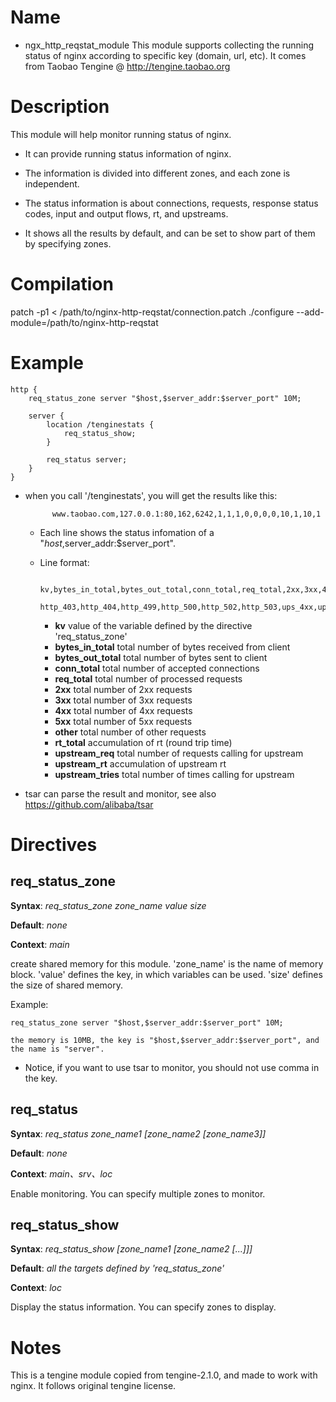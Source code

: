 Name
====

* ngx_http_reqstat_module
This module supports collecting the running status of nginx according to specific key (domain, url, etc).
It comes from Taobao Tengine @ http://tengine.taobao.org

Description
===========

This module will help monitor running status of nginx.

* It can provide running status information of nginx.

* The information is divided into different zones, and each zone is independent.

* The status information is about connections, requests, response status codes, input and output flows, rt, and upstreams.

* It shows all the results by default, and can be set to show part of them by specifying zones.

Compilation
===========

patch -p1 < /path/to/nginx-http-reqstat/connection.patch
./configure --add-module=/path/to/nginx-http-reqstat


Example
===========

    http {
        req_status_zone server "$host,$server_addr:$server_port" 10M;

        server {
            location /tenginestats {
                req_status_show;
            }

            req_status server;
        }
    }

* when you call '/tenginestats', you will get the results like this:

            www.taobao.com,127.0.0.1:80,162,6242,1,1,1,0,0,0,0,10,1,10,1

    * Each line shows the status infomation of a "$host,$server_addr:$server_port".

    * Line format:

            kv,bytes_in_total,bytes_out_total,conn_total,req_total,2xx,3xx,4xx,5xx,other,rt_total,upstream_req,upstream_rt,upstream_tries,\
            http_403,http_404,http_499,http_500,http_502,http_503,ups_4xx,ups_5xx,ups_502,ups_504

        * **kv**                value of the variable defined by the directive 'req_status_zone'
        * **bytes_in_total**    total number of bytes received from client
        * **bytes_out_total**   total number of bytes sent to client
        * **conn_total**        total number of accepted connections
        * **req_total**         total number of processed requests
        * **2xx**               total number of 2xx requests
        * **3xx**               total number of 3xx requests
        * **4xx**               total number of 4xx requests
        * **5xx**               total number of 5xx requests
        * **other**             total number of other requests
        * **rt_total**          accumulation of rt (round trip time)
        * **upstream_req**      total number of requests calling for upstream
        * **upstream_rt**       accumulation of upstream rt
        * **upstream_tries**    total number of times calling for upstream

* tsar can parse the result and monitor, see also https://github.com/alibaba/tsar

Directives
==========

req_status_zone
-------------------------

**Syntax**: *req_status_zone zone_name value size*

**Default**: *none*

**Context**: *main*

create shared memory for this module. 'zone_name' is the name of memory block.
'value' defines the key, in which variables can be used.
'size' defines the size of shared memory.

Example:

    req_status_zone server "$host,$server_addr:$server_port" 10M;

    the memory is 10MB, the key is "$host,$server_addr:$server_port", and the name is "server".

* Notice, if you want to use tsar to monitor, you should not use comma in the key.


req_status
-------------------------

**Syntax**: *req_status zone_name1 [zone_name2 [zone_name3]]*

**Default**: *none*

**Context**: *main、srv、loc*

Enable monitoring. You can specify multiple zones to monitor.

req_status_show
-------------------------

**Syntax**: *req_status_show [zone_name1 [zone_name2 [...]]]*

**Default**: *all the targets defined by 'req_status_zone'*

**Context**: *loc*

Display the status information. You can specify zones to display.

Notes
=====

This is a tengine module copied from tengine-2.1.0, and made to work with
nginx. It follows original tengine license.
